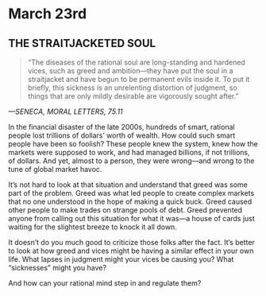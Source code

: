 # March 23rd
## THE STRAITJACKETED SOUL

> “The diseases of the rational soul are long-standing and hardened vices, such as greed and ambition—they have put the soul in a straitjacket and have begun to be permanent evils inside it. To put it briefly, this sickness is an unrelenting distortion of judgment, so things that are only mildly desirable are vigorously sought after.”

*—SENECA, MORAL LETTERS, 75.11*

In the financial disaster of the late 2000s, hundreds of smart, rational people lost trillions of dollars’ worth of wealth. How could such smart people have been so foolish? These people knew the system, knew how the markets were supposed to work, and had managed billions, if not trillions, of dollars. And yet, almost to a person, they were wrong—and wrong to the tune of global market havoc.

It’s not hard to look at that situation and understand that greed was some part of the problem. Greed was what led people to create complex markets that no one understood in the hope of making a quick buck. Greed caused other people to make trades on strange pools of debt. Greed prevented anyone from calling out this situation for what it was—a house of cards just waiting for the slightest breeze to knock it all down.

It doesn’t do you much good to criticize those folks after the fact. It’s better to look at how greed and vices might be having a similar effect in your own life. What lapses in judgment might your vices be causing you? What “sicknesses” might you have?

And how can your rational mind step in and regulate them?

